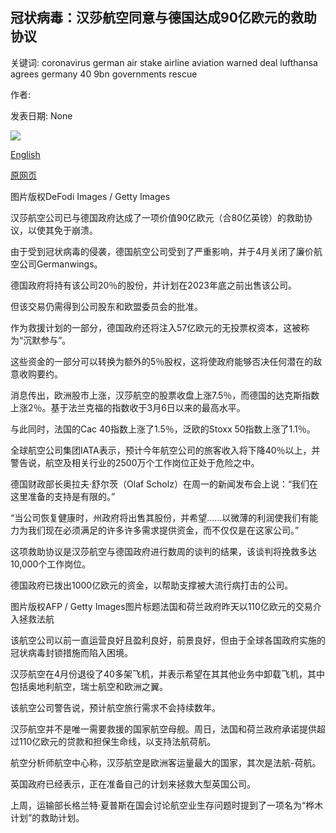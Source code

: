 ## 冠状病毒：汉莎航空同意与德国达成90亿欧元的救助协议

关键词: coronavirus german air stake airline aviation warned deal lufthansa agrees germany 40 9bn governments rescue

作者: 

发表日期: None

![](https://ichef.bbci.co.uk/news/1024/branded_news/2375/production/_112477090_lufthansa1.jpg)

[English](Coronavirus%3A%20Lufthansa%20agrees%20%E2%82%AC9bn%20rescue%20deal%20with%20Germany.md)

[原网页](https://www.bbc.com/news/business-52801131)

图片版权DeFodi Images / Getty Images

汉莎航空公司已与德国政府达成了一项价值90亿欧元（合80亿英镑）的救助协议，以使其免于崩溃。

由于受到冠状病毒的侵袭，德国航空公司受到了严重影响，并于4月关闭了廉价航空公司Germanwings。

德国政府将持有该公司20％的股份，并计划在2023年底之前出售该公司。

但该交易仍需得到公司股东和欧盟委员会的批准。

作为救援计划的一部分，德国政府还将注入57亿欧元的无投票权资本，这被称为“沉默参与”。

这些资金的一部分可以转换为额外的5％股权，这将使政府能够否决任何潜在的敌意收购要约。

消息传出，欧洲股市上涨，汉莎航空的股票收盘上涨7.5％，而德国的达克斯指数上涨2％。基于法兰克福的指数收于3月6日以来的最高水平。

与此同时，法国的Cac 40指数上涨了1.5％，泛欧的Stoxx 50指数上涨了1.1％。

全球航空公司集团IATA表示，预计今年航空公司的旅客收入将下降40％以上，并警告说，航空及相关行业的2500万个工作岗位正处于危险之中。

德国财政部长奥拉夫·舒尔茨（Olaf Scholz）在周一的新闻发布会上说：“我们在这里准备的支持是有限的。”

“当公司恢复健康时，州政府将出售其股份，并希望……以微薄的利润使我们有能力为我们现在必须满足的许多许多需求提供资金，而不仅仅是在这家公司。”

这项救助协议是汉莎航空与德国政府进行数周的谈判的结果，该谈判将挽救多达10,000个工作岗位。

德国政府已拨出1000亿欧元的资金，以帮助支撑被大流行病打击的公司。

图片版权AFP / Getty Images图片标题法国和荷兰政府昨天以110亿欧元的交易介入拯救法航

该航空公司以前一直运营良好且盈利良好，前景良好，但由于全球各国政府实施的冠状病毒封锁措施而陷入困境。

汉莎航空在4月份退役了40多架飞机，并表示希望在其其他业务中卸载飞机，其中包括奥地利航空，瑞士航空和欧洲之翼。

该航空公司警告说，预计航空旅行需求不会持续数年。

汉莎航空并不是唯一需要救援的国家航空母舰。周日，法国和荷兰政府承诺提供超过110亿欧元的贷款和担保生命线，以支持法航荷航。

航空分析师航空中心称，汉莎航空是欧洲客运量最大的国家，其次是法航-荷航。

英国政府已经表示，正在准备自己的计划来拯救大型英国公司。

上周，运输部长格兰特·夏普斯在国会讨论航空业生存问题时提到了一项名为“桦木计划”的救助计划。